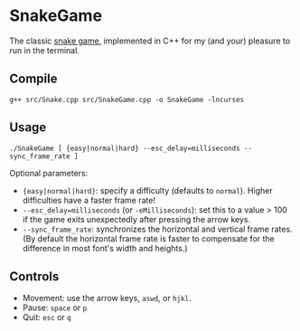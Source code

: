 # SnakeGame
The classic [snake game](https://en.wikipedia.org/wiki/Snake_(video_game_genre)), implemented in C++ for my (and your) pleasure to run in the terminal.

## Compile
```
g++ src/Snake.cpp src/SnakeGame.cpp -o SnakeGame -lncurses
```

## Usage
```
./SnakeGame [ {easy|normal|hard} --esc_delay=milliseconds --sync_frame_rate ]
```
Optional parameters:
- `{easy|normal|hard}`: specify a difficulty (defaults to `normal`).  Higher difficulties have a faster frame rate!
- `--esc_delay=milliseconds` (or `-eMilliseconds`): set this to a value > 100 if the game exits unexpectedly after pressing the arrow keys.
- `--sync_frame_rate`: synchronizes the horizontal and vertical frame rates.  (By default the horizontal frame rate is faster to compensate for the difference in most font's width and heights.)

## Controls
- Movement: use the arrow keys, `aswd`, or `hjkl`.
- Pause: `space` or `p`
- Quit: `esc` or `q`
